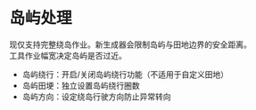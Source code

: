 # 岛屿处理

  
现仅支持完整绕岛作业。新生成器会限制岛屿与田地边界的安全距离。  
工具作业幅宽决定岛屿是否过近。

  
- 岛屿绕行：开启/关闭岛屿绕行功能（不适用于自定义田地）  
- 岛屿田埂：独立设置岛屿绕行圈数  
- 岛屿方向：设定绕岛行驶方向防止异常转向

